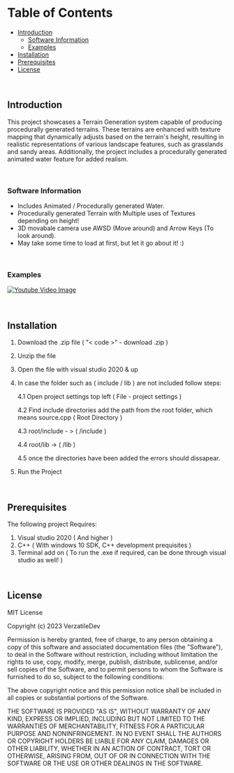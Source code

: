 # Table of Contents

* [Introduction](#introduction)
     * [Software Information](#software-information)
     * [Examples](#examples)
* [Installation](#installation)
* [Prerequisites](#prerequisites)
* [License](#license)

</br>

## Introduction


This project showcases a Terrain Generation system capable of producing procedurally generated terrains. These terrains are enhanced with texture mapping that dynamically adjusts based on the terrain's height, resulting in realistic representations of various landscape features, such as grasslands and sandy areas. Additionally, the project includes a procedurally generated animated water feature for added realism.

</br>

### Software Information

* Includes Animated / Procedurally generated Water.
* Procedurally generated Terrain with Multiple uses of Textures depending on height!
* 3D movabale camera use AWSD (Move around) and Arrow Keys (To look around).
* May take some time to load at first, but let it go about it! :)

</br>

### Examples

[![Youtube Video Image](https://img.youtube.com/vi/bmqeZnhqfaw/0.jpg)](https://www.youtube.com/watch?v=bmqeZnhqfaw)

</br>

## Installation

1. Download the .zip file ( "< code >" - download .zip )
2. Unzip the file
3. Open the file with visual studio 2020 & up
4. In case the folder such as ( include / lib ) are not included follow steps:

   4.1 Open project settings top left ( File - project settings )

   4.2 Find include directories add the path from the root folder, which means source.cpp ( Root Directory )

   4.3 root/include - > ( /include )

   4.4 root/lib -> ( /lib )

   4.5 once the directories have been added the errors should dissapear.

6. Run the Project

</br>

## Prerequisites

The following project Requires:

1. Visual studio 2020 ( And higher )
2. C++ ( With windows 10 SDK, C++ development prequisites )
3. Terminal add on ( To run the .exe if required, can be done through visual studio as well! )

</br>

## License

MIT License

Copyright (c) 2023 VerzatileDev

Permission is hereby granted, free of charge, to any person obtaining a copy
of this software and associated documentation files (the "Software"), to deal
in the Software without restriction, including without limitation the rights
to use, copy, modify, merge, publish, distribute, sublicense, and/or sell
copies of the Software, and to permit persons to whom the Software is
furnished to do so, subject to the following conditions:

The above copyright notice and this permission notice shall be included in all
copies or substantial portions of the Software.

THE SOFTWARE IS PROVIDED "AS IS", WITHOUT WARRANTY OF ANY KIND, EXPRESS OR
IMPLIED, INCLUDING BUT NOT LIMITED TO THE WARRANTIES OF MERCHANTABILITY,
FITNESS FOR A PARTICULAR PURPOSE AND NONINFRINGEMENT. IN NO EVENT SHALL THE
AUTHORS OR COPYRIGHT HOLDERS BE LIABLE FOR ANY CLAIM, DAMAGES OR OTHER
LIABILITY, WHETHER IN AN ACTION OF CONTRACT, TORT OR OTHERWISE, ARISING FROM,
OUT OF OR IN CONNECTION WITH THE SOFTWARE OR THE USE OR OTHER DEALINGS IN THE
SOFTWARE.



